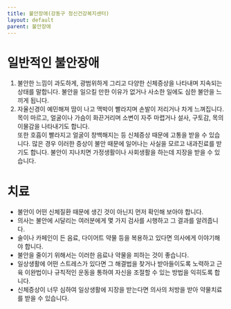 ```yaml
---
title: 불안장애(강동구 정신건강복지센터)
layout: default
parent: 불안장애
---
```


# 일반적인 불안장애
1. 불안한 느낌이 과도하게, 광범위하게 그리고 다양한 신체증상을 나타내며 지속되는 상태를 말합니다. 불안을 일으킬 만한 이유가 없거나 사소한 일에도 심한 불안을 느끼게 됩니다.
2. 자율신경이 예민해져 땀이 나고 맥박이 빨라지며 손발이 저리거나 차게 느껴집니다.
목이 마르고, 얼굴이나 가슴이 화끈거리며 소변이 자주 마렵거나 설사, 구토감, 목의 이물감을 나타내기도 합니다.  
또한 호흡이 빨라지고 얼굴이 창백해지는 등 신체증상 때문에 고통을 받을 수 있습니다.
많은 경우 이러한 증상이 불안 때문에 일어나는 사실을 모르고 내과진료를 받기도 합니다.
불안이 지나치면 가정생활이나 사회생활을 하는데 지장을 받을 수 있습니다.

# 치료
- 불안이 어떤 신체질환 때문에 생긴 것이 아닌지 먼저 확인해 보아야 합니다.
- 의사는 불안에 시달리는 여러분에게 몇 가지 검사를 시행하고 그 결과를 알려줍니다.
- 술이나 카페인이 든 음료, 다이어트 약물 등을 복용하고 있다면 의사에게 이야기해야 합니다.
- 불안을 줄이기 위해서는 이러한 음료나 약물을 피하는 것이 좋습니다.
- 일상생활에 어떤 스트레스가 있다면 그 해결법을 찾거나 받아들이도록 노력하고 근육 이완법이나 규칙적인 운동을 통하여 자신을 조절할 수 있는 방법을 익히도록 합니다.
- 신체증상이 너무 심하여 일상생활에 지장을 받는다면 의사의 처방을 받아 약물치료를 받을 수 있습니다.